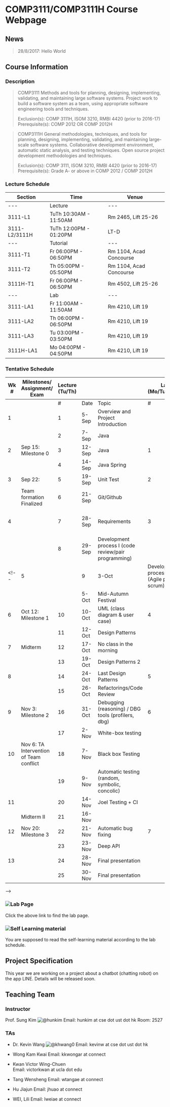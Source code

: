 # COMP3111/COMP3111H Course Webpage #

## News ##

> 28/8/2017: Hello World

## Course Information ##

### Description ###


>COMP3111
>Methods and tools for planning, designing, implementing, validating, and maintaining large software systems. Project work to build a software system as a team, using appropriate software engineering tools and techniques.
>
>Exclusion(s): COMP 3111H, ISOM 3210, RMBI 4420 (prior to 2016-17) 
>Prerequisite(s): COMP 2012 OR COMP 2012H 

>COMP3111H
>General methodologies, techniques, and tools for planning, designing, implementing, validating, and maintaining large-scale software systems. Collaborative development environment, automatic static analysis, and testing techniques. Open source project development methodologies and techniques.
>
>Exclusion(s): COMP 3111, ISOM 3210, RMBI 4420 (prior to 2016-17) 
>Prerequisite(s): Grade A- or above in COMP 2012 / COMP 2012H 

### Lecture Schedule

 Section | Time | Venue 
----|-----|-----
---|Lecture|---
 3111-L1      | TuTh 10:30AM - 11:50AM | Rm 2465, Lift 25-26 
 3111-L2/3111H | TuTh 12:00PM - 01:20PM | LT-D 
 ---|Tutorial|---
 3111-T1 |Fr 06:00PM - 06:50PM | Rm 1104, Acad Concourse 
 3111-T2 |Th 05:00PM - 05:50PM |Rm 1104, Acad Concourse 
 3111H-T1 | Fr 06:00PM - 06:50PM |	Rm 4502, Lift 25-26 
 ---|Lab|---
 3111-LA1 | Fr 11:00AM - 11:50AM | Rm 4210, Lift 19
 3111-LA2 | Th 06:00PM - 06:50PM | Rm 4210, Lift 19
 3111-LA3 | Tu 03:00PM - 03:50PM | Rm 4210, Lift 19
 3111H-LA1| Mo 04:00PM - 04:50PM | Rm 4210, Lift 19

### Tentative Schedule
| Wk # | Milestones/ Assignment/ Exam            | Lecture (Tu/Th) |        |                                                      | Lab (Mo/Tu/Th/Fr) |                           | Tutorial (Th/Fr) |                                     |
|------|-----------------------------------------|-----------------|--------|------------------------------------------------------|-------------------|---------------------------|------------------|-------------------------------------|
|      |                                         | #               | Date   | Topic                                                | #                 | Lab Topic                 | #                | Topic                               |
| 1    |                                         | 1               | 5-Sep  | Overview and Project Introduction                    |                   |                           | 1                | Introduction / git / Java           |
|      |                                         | 2               | 7-Sep  | Java                             |                   |                           |                  |                                     |
| 2    | Sep 15: Milestone 0                     | 3               | 12-Sep | Java                                                 | 1                 | Deploying a chatbot       | 2                | Java/Spring                         |
|      |                                         | 4               | 14-Sep | Java Spring                            |                   |                           |                  |                                     |
| 3    | Sep 22:                                 | 5               | 19-Sep | Unit Test                             | 2                 | Chatbot with File         | 3                | Database                            |
|      | Team formation Finalized                | 6               | 21-Sep | Git/Github                              |                   |                           |                  |                                     |
| 4    |                                         | 7               | 28-Sep | Requirements                                         | 3                 | Chatbot with DB           |                  | Collecting User Requirement from TA |
|      |                                         | 8               | 29-Sep | Development process I (code review/pair programming) |                   |                           |                  |                                     |
<!-- | 5    |                                         | 9               | 3-Oct  | Development process II (Agile process scrum)         |                   | No lab                    |                  | Collecting User Requirement from TA |
|      |                                         |                 | 5-Oct  | Mid-Autumn Festival                                  |                   |                           |                  |                                     |
| 6    | Oct 12: Milestone 1                     | 10              | 10-Oct | UML (class diagram & user case)                      | 4                 | Creating classes from UML |                  | Q & A                               |
|      |                                         | 11              | 12-Oct | Design Patterns                                      |                   |                           |                  |                                     |
| 7    | Midterm                                 | 12              | 17-Oct | No class in the morning                              |                   | No lab                    | 4                | UML workshop                        |
|      |                                         | 13              | 19-Oct | Design Patterns 2                                    |                   |                           |                  |                                     |
| 8    |                                         | 14              | 24-Oct | Last Design Patterns                                 | 5                 | Design Pattern            | 5                | Design Pattern                      |
|      |                                         | 15              | 26-Oct | Refactorings/Code Review                             |                   |                           |                  |                                     |
| 9    | Nov 3: Milestone 2                      | 16              | 31-Oct | Debugging (reasoning) / DBG tools (profilers, dbg)   | 6                 | Refactoring               |                  | Presenting Milestone 2 and Feedback |
|      |                                         | 17              | 2-Nov  | White-box testing                                    |                   |                           |                  |                                     |
| 10   | Nov 6: TA Intervention of Team conflict | 18              | 7-Nov  | Black box Testing                                    |                   | No lab                    |                  | Q & A                               |
|      |                                         | 19              | 9-Nov  | Automatic testing (random, symbolic, concolic)       |                   |                           |                  |                                     |
| 11   |                                         | 20              | 14-Nov | Joel Testing + CI                                    |                   | No lab                    | 6                | Javadoc                             |
|      | Midterm II                              | 21              | 16-Nov | <empty>                                              |                   |                           |                  |                                     |
| 12   | Nov 20: Milestone 3                     | 22              | 21-Nov | Automatic bug fixing                                 | 7                 | Javadoc                   | 7                | Testing and Debug                   |
|      |                                         | 23              | 23-Nov | Deep API                                             |                   |                           |                  |                                     |
| 13   |                                         | 24              | 28-Nov | Final presentation                                   |                   | No lab                    |                  | No Tutorial                         |
|      |                                         | 25              | 30-Nov | Final presentation                                   |                   |                           |                  |                                     |
 -->

### ![Lab Page](https://github.com/khwang0/Line-chatbot-for-COMP3111)
Click the above link to find the lab page.

### ![Self Learning material](https://github.com/khwang0/Line-chatbot-for-COMP3111/tree/master/docs/tutorial)
You are supposed to read the self-learning material according to the lab schedule.
 
<!-- ## Grading

* midterm 10%
* final 20% 
* lab 10%
* group project 50%
* individual assignment 10% -->


## Project Specification
This year we are working on a project about a chatbot (chatting robot) on the app LINE. Details will be released soon.


## Teaching Team

### Instructor


Prof. Sung Kim ![@hunkim](http://github.com/hunkim)
Email: hunkim at cse dot ust dot hk
Room: 2527

### TAs

* Dr. Kevin Wang ![@khwang0](http://github.com/khwang0)
Email: kevinw at cse dot ust dot hk

* Wong Kam Kwai	
Email: kkwongar at connect

* Kwan Victor Wing-Chuen	
Email: victorkwan at ucla dot edu

* Tang Wensheng	
Email: wtangae at connect

* Hu Jiajun	
Email: jhuao at connect

* WEI, Lili	
Email: lweiae at connect



